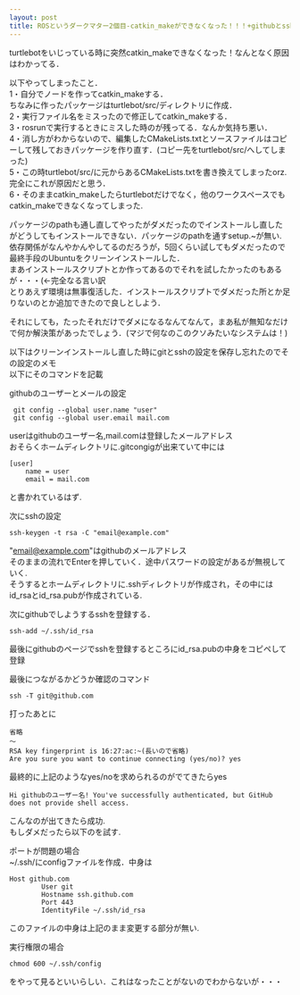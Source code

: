 ```yaml
---
layout: post
title: ROSというダークマター2個目-catkin_makeができなくなった！！！+githubとsshの設定メモ
---
```


turtlebotをいじっている時に突然catkin_makeできなくなった！なんとなく原因はわかってる．  

以下やってしまったこと．  
1・自分でノードを作ってcatkin_makeする．  
   ちなみに作ったパッケージはturtlebot/src/ディレクトリに作成．  
2・実行ファイル名をミスったので修正してcatkin_makeする．  
3・rosrunで実行するときにミスした時のが残ってる．なんか気持ち悪い．  
4・消し方がわからないので、編集したCMakeLists.txtとソースファイルはコピーして残しておきパッケージを作り直す．(コピー先をturtlebot/src/へしてしまった)  
5・この時turtlebot/src/に元からあるCMakeLists.txtを書き換えてしまったorz. 完全にこれが原因だと思う．  
6・そのままcatkin_makeしたらturtlebotだけでなく，他のワークスペースでもcatkin_makeできなくなってしまった.  


パッケージのpathも通し直してやったがダメだったのでインストールし直したがどうしてもインストールできない．パッケージのpathを通すsetup.~が無い.  
依存関係がなんやかんやしてるのだろうが，5回くらい試してもダメだったので最終手段のUbuntuをクリーンインストールした．  
まあインストールスクリプトとか作ってあるのでそれを試したかったのもあるが・・・(←完全なる言い訳  
とりあえず環境は無事復活した．インストールスクリプトでダメだった所とか足りないのとか追加できたので良しとしよう．  

それにしても，たったそれだけでダメになるなんてなんて，まあ私が無知なだけで何か解決策があったでしょう．(マジで何なのこのクソみたいなシステムは！)  



以下はクリーンインストールし直した時にgitとsshの設定を保存し忘れたのでその設定のメモ  
以下にそのコマンドを記載  

githubのユーザーとメールの設定  

	 git config --global user.name "user"  
	 git config --global user.email mail.com  

userはgithubのユーザー名,mail.comは登録したメールアドレス  
おそらくホームディレクトリに.gitcongigが出来ていて中には  

	[user]
		name = user
		email = mail.com

と書かれているはず.  

次にsshの設定  

	ssh-keygen -t rsa -C "email@example.com"

"email@example.com"はgithubのメールアドレス  
そのままの流れでEnterを押していく．途中パスワードの設定があるが無視していく.  
そうするとホームディレクトリに.sshディレクトリが作成され，その中にはid_rsaとid_rsa.pubが作成されている.  

次にgithubでしようするsshを登録する．  
	
	ssh-add ~/.ssh/id_rsa

最後にgithubのページでsshを登録するところにid_rsa.pubの中身をコピペして登録  

最後につながるかどうか確認のコマンド  
	
	ssh -T git@github.com

打ったあとに  

	省略
	〜
	RSA key fingerprint is 16:27:ac:~(長いので省略)
	Are you sure you want to continue connecting (yes/no)? yes

最終的に上記のようなyes/noを求められるのがでてきたらyes  

	Hi githubのユーザー名! You've successfully authenticated, but GitHub does not provide shell access.

こんなのが出てきたら成功.  
もしダメだったら以下のを試す.  

ポートが問題の場合  
~/.ssh/にconfigファイルを作成．中身は  


	Host github.com
    	    User git
      	    Hostname ssh.github.com
    	    Port 443
    	    IdentityFile ~/.ssh/id_rsa

このファイルの中身は上記のまま変更する部分が無い.  

実行権限の場合  

	chmod 600 ~/.ssh/config

をやって見るといいらしい．これはなったことがないのでわからないが・・・














